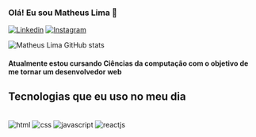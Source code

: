 ### Olá! Eu sou Matheus Lima 👋

[![Linkedin](https://img.shields.io/badge/LinkedIn-0077B5?style=for-the-badge&logo=linkedin&logoColor=white)](https://www.linkedin.com/in/matheus-lima-809407191/)
[![Instagram](https://img.shields.io/badge/Instagram-E4405F?style=for-the-badge&logo=instagram&logoColor=white)](https://www.instagram.com/matheuslima44/)

![Matheus Lima GitHub stats](https://github-readme-stats.vercel.app/api?username=Limatrindade&show_icons=true&theme=dark)

#### Atualmente estou cursando Ciências da computação com o objetivo de me tornar um desenvolvedor web

## Tecnologias que eu uso no meu dia

<div style="display: inline_block"><br>
  <img align="center" src="https://img.shields.io/badge/HTML5-E34F26?style=for-the-badge&logo=html5&logoColor=white" alt="html" />
  <img align="center" src="https://img.shields.io/badge/CSS3-1572B6?style=for-the-badge&logo=css3&logoColor=white" alt="css" />
  <img align="center" src="https://img.shields.io/badge/JavaScript-F7DF1E?style=for-the-badge&logo=javascript&logoColor=black" alt="javascript" />
  <img align="center" src="https://img.shields.io/badge/React-20232A?style=for-the-badge&logo=react&logoColor=61DAFB" alt="reactjs" />
</div>
